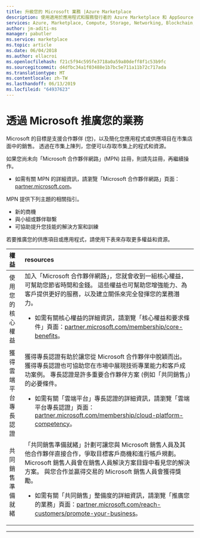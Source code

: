 ```yaml
---
title: 升級您的 Microsoft 業務 |Azure Marketplace
description: 使用適用於應用程式和服務發行者的 Azure Marketplace 和 AppSource 來推廣您的業務
services: Azure, Marketplace, Compute, Storage, Networking, Blockchain, Security
author: jm-aditi-ms
manager: pabutler
ms.service: marketplace
ms.topic: article
ms.date: 06/04/2018
ms.author: ellacroi
ms.openlocfilehash: f21c5f94c595fe3718a0a59a80deff8f1c53b9fc
ms.sourcegitcommit: d4dfbc34a1f03488e1b7bc5e711a11b72c717ada
ms.translationtype: MT
ms.contentlocale: zh-TW
ms.lasthandoff: 06/13/2019
ms.locfileid: "64937623"
---
```

# <a name="promote-your-business-with-microsoft"></a>透過 Microsoft 推廣您的業務 

Microsoft 的目標是支援合作夥伴 (您)，以及簡化您應用程式或供應項目在市集店面中的銷售。 透過在市集上陳列，您便可以存取市集上的程式和資源。 

如果您尚未向「Microsoft 合作夥伴網路」(MPN) 註冊，則請先註冊，再繼續操作。  
*   如需有關 MPN 的詳細資訊，請瀏覽「Microsoft 合作夥伴網路」頁面：[partner.microsoft.com](https://partner.microsoft.com)。  

MPN 提供下列主題的相關指引。  
*   新的商機  
*   與小組或夥伴聯繫  
*   可協助提升您技能的解決方案和訓練  

若要推廣您的供應項目或應用程式，請使用下表來存取更多權益和資源。 

| 權益 | resources |  
|:--- |:--- |  
| 使用您的核心權益 | 加入「Microsoft 合作夥伴網路」，您就會收到一組核心權益，可幫助您節省時間和金錢。 這些權益也可幫助您增強能力、為客戶提供更好的服務，以及建立關係來完全發揮您的業務潛力。<ul> <li>如需有關核心權益的詳細資訊，請瀏覽「核心權益和要求條件」頁面：[partner.microsoft.com/membership/core-benefits](https://partner.microsoft.com/membership/core-benefits)。</li> </ul> |  
| 獲得雲端平台專長認證 | 獲得專長認證有助於讓您從 Microsoft 合作夥伴中脫穎而出。 獲得專長認證也可協助您在市場中展現技術專業能力和客戶成功案例。 專長認證是許多重要合作夥伴方案 (例如「共同銷售」) 的必要條件。<ul> <li>如需有關「雲端平台」專長認證的詳細資訊，請瀏覽「雲端平台專長認證」頁面：[partner.microsoft.com/membership/cloud-platform-competency](https://partner.microsoft.com/membership/cloud-platform-competency)。</li> </ul> |  
| 共同銷售準備就緒 | 「共同銷售準備就緒」計劃可讓您與 Microsoft 銷售人員及其他合作夥伴直接合作，爭取目標客戶商機和進行帳戶規劃。 Microsoft 銷售人員會在銷售人員解決方案目錄中看見您的解決方案。 與您合作並贏得交易的 Microsoft 銷售人員會獲得獎勵。<ul> <li>如需有關「共同銷售」整備度的詳細資訊，請瀏覽「推廣您的業務」頁面：[partner.microsoft.com/reach-customers/promote-your-business](https://partner.microsoft.com/reach-customers/promote-your-business)。</li> </ul> |  

---
